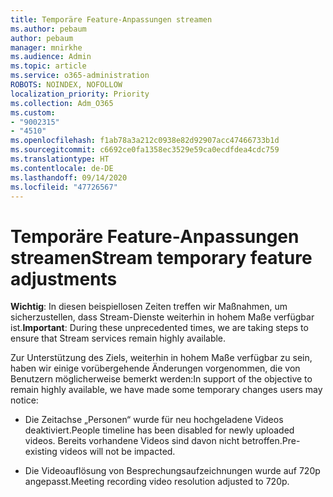 ```yaml
---
title: Temporäre Feature-Anpassungen streamen
ms.author: pebaum
author: pebaum
manager: mnirkhe
ms.audience: Admin
ms.topic: article
ms.service: o365-administration
ROBOTS: NOINDEX, NOFOLLOW
localization_priority: Priority
ms.collection: Adm_O365
ms.custom:
- "9002315"
- "4510"
ms.openlocfilehash: f1ab78a3a212c0938e82d92907acc47466733b1d
ms.sourcegitcommit: c6692ce0fa1358ec3529e59ca0ecdfdea4cdc759
ms.translationtype: HT
ms.contentlocale: de-DE
ms.lasthandoff: 09/14/2020
ms.locfileid: "47726567"
---
```

# <a name="stream-temporary-feature-adjustments"></a><span data-ttu-id="60765-102">Temporäre Feature-Anpassungen streamen</span><span class="sxs-lookup"><span data-stu-id="60765-102">Stream temporary feature adjustments</span></span>

<span data-ttu-id="60765-103">**Wichtig**: In diesen beispiellosen Zeiten treffen wir Maßnahmen, um sicherzustellen, dass Stream-Dienste weiterhin in hohem Maße verfügbar ist.</span><span class="sxs-lookup"><span data-stu-id="60765-103">**Important**: During these unprecedented times, we are taking steps to ensure that Stream services remain highly available.</span></span>

<span data-ttu-id="60765-104">Zur Unterstützung des Ziels, weiterhin in hohem Maße verfügbar zu sein, haben wir einige vorübergehende Änderungen vorgenommen, die von Benutzern möglicherweise bemerkt werden:</span><span class="sxs-lookup"><span data-stu-id="60765-104">In support of the objective to remain highly available, we have made some temporary changes users may notice:</span></span> 

- <span data-ttu-id="60765-105">Die Zeitachse „Personen“ wurde für neu hochgeladene Videos deaktiviert.</span><span class="sxs-lookup"><span data-stu-id="60765-105">People timeline has been disabled for newly uploaded videos.</span></span> <span data-ttu-id="60765-106">Bereits vorhandene Videos sind davon nicht betroffen.</span><span class="sxs-lookup"><span data-stu-id="60765-106">Pre-existing videos will not be impacted.</span></span>

- <span data-ttu-id="60765-107">Die Videoauflösung von Besprechungsaufzeichnungen wurde auf 720p angepasst.</span><span class="sxs-lookup"><span data-stu-id="60765-107">Meeting recording video resolution adjusted to 720p.</span></span>
